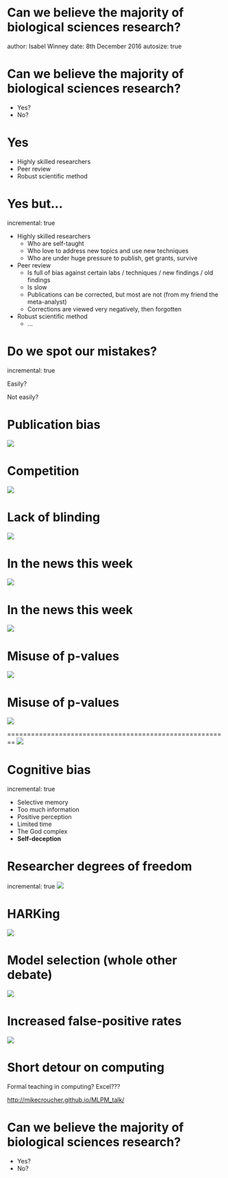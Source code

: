 
Can we believe the majority of biological sciences research?
========================================================
author: Isabel Winney
date: 8th December 2016
autosize: true



Can we believe the majority of biological sciences research?
========================================================
- Yes?
- No?



Yes
========================================================

- Highly skilled researchers
- Peer review
- Robust scientific method


Yes but...
========================================================
incremental: true

- Highly skilled researchers
  + Who are self-taught
  + Who love to address new topics and use new techniques
  + Who are under huge pressure to publish, get grants, survive
- Peer review
  + Is full of bias against certain labs / techniques / new findings / old findings
  + Is slow
  + Publications can be corrected, but most are not (from my friend the meta-analyst)
  + Corrections are viewed very negatively, then forgotten
- Robust scientific method
  + ...
  

Do we spot our mistakes?
========================================================
incremental: true

Easily?

Not easily?

[//]: # (Here we have the mistakes going from mistakes we spot fairly often to mistakes we don't spot so often. The break is at the xkcd comic)

 
Publication bias
========================================================
![](Forstmeier2015.PNG)

  
Competition
========================================================
![](Smaldino2016.PNG)  
  


Lack of blinding
========================================================
![](Holman2015.PNG)



In the news this week
========================================================
![](Vogt2016.PNG)



In the news this week
========================================================
![](Reichlin2016.PNG)

  
  

Misuse of p-values
========================================================
![](Head2015.PNG)


Misuse of p-values
========================================================
![](Wasserstein2015.PNG)



========================================================
<img src="http://imgs.xkcd.com/comics/linear_regression.png"> 

  
  
Cognitive bias
========================================================
incremental: true

  + Selective memory
  + Too much information
  + Positive perception
  + Limited time
  + The God complex
  + **Self-deception**

  
  
Researcher degrees of freedom
========================================================
incremental: true
![](Simmons2011.PNG)



HARKing
========================================================
![](Kerr1998.PNG)

  
  
Model selection (whole other debate)
========================================================
![](Flom2009.PNG)
  
  

Increased false-positive rates
========================================================
![](Forstmeier2016Fig1.PNG)




Short detour on computing
========================================================
Formal teaching in computing?
Excel???

http://mikecroucher.github.io/MLPM_talk/



Can we believe the majority of biological sciences research?
========================================================
- Yes?
- No?
